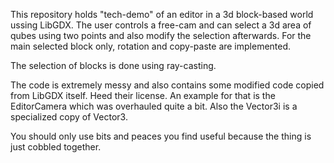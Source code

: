 This repository holds "tech-demo" of an editor in a 3d block-based world ussing LibGDX.
The user controls a free-cam and can select a 3d area of qubes using two points and also modify the selection afterwards. For the main selected block only, rotation and copy-paste are implemented.

The selection of blocks is done using ray-casting.

The code is extremely messy and also contains some modified code copied from LibGDX itself. Heed their license.
An example for that is the EditorCamera which was overhauled quite a bit.
Also the Vector3i is a specialized copy of Vector3.

You should only use bits and peaces you find useful because the thing is just cobbled together.

